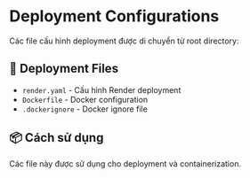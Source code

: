 # Deployment Configurations

Các file cấu hình deployment được di chuyển từ root directory:

## 🚀 Deployment Files
- `render.yaml` - Cấu hình Render deployment
- `Dockerfile` - Docker configuration
- `.dockerignore` - Docker ignore file

## 📦 Cách sử dụng
Các file này được sử dụng cho deployment và containerization.
